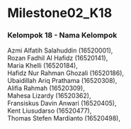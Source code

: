 # Milestone02_K18
### Kelompok 18 - Nama Kelompok
Azmi Alfatih Salahuddin (16520001),<br>
Rozan Fadhil Al Hafidz (16520141),<br>
Maria Khelli (16520184),<br>
Hafidz Nur Rahman Ghozali (16520186),<br>
Ubaidillah Ariq Prathama (16520308),<br>
Alifia Rahmah (16520309),<br>
Mahesa Lizardy (16520362),<br>
Fransiskus Davin Anwari (16520405),<br>
Kent Liusudarso (16520477),<br>
Thomas Stefen Mardianto (16520498),<br>